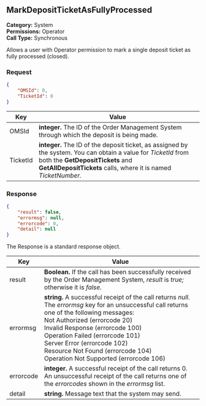 ## MarkDepositTicketAsFullyProcessed

**Category:** System<br />**Permissions:** Operator<br />**Call Type:** Synchronous

Allows a user with Operator permission to mark a single deposit ticket as fully processed (closed).

### Request

```json
{
    "OMSId": 0,
    "TicketId": 0
}
```

| Key      | Value                                                        |
| -------- | ------------------------------------------------------------ |
| OMSId    | **integer.** The ID of the Order Management System through which the deposit is being made. |
| TicketId | **integer.** The ID of the deposit ticket, as assigned by the system. You can obtain a value for *TicketId* from both the **GetDepositTickets** and **GetAllDepositTickets** calls, where it is named *TicketNumber.* |

### Response

```json
{
    "result": false,
    "errormsg": null,
    "errorcode": 0,
    "detail": null
}
```

The Response is a standard response object.

| Key       | Value                                                        |
| --------- | ------------------------------------------------------------ |
| result    | **Boolean.** If the call has been successfully received by the Order Management System, *result* is *true;* otherwise it is *false.* |
| errormsg  | **string.** A successful receipt of the call returns *null.* The *errormsg* key for an unsuccessful call returns one of the following messages:<br />Not Authorized (errorcode 20)<br />Invalid Response (errorcode 100)<br />Operation Failed (errorcode 101)<br />Server Error (errorcode 102)<br />Resource Not Found (errorcode 104)<br />Operation Not Supported (errorcode 106) |
| errorcode | **integer.** A successful receipt of the call returns 0. An unsuccessful receipt of the call returns one of the *errorcodes* shown in the *errormsg* list. |
| detail    | **string.** Message text that the system may send.           |


